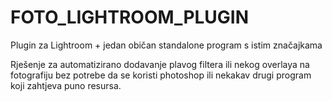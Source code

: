 # FOTO_LIGHTROOM_PLUGIN
Plugin za Lightroom + jedan običan standalone program s istim značajkama 

Rješenje za automatizirano dodavanje plavog filtera ili nekog overlaya na fotografiju bez potrebe da se koristi photoshop ili nekakav drugi program koji zahtjeva puno resursa.
